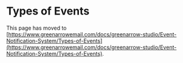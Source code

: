 # Types of Events

This page has moved to [https://www.greenarrowemail.com/docs/greenarrow-studio/Event-Notification-System/Types-of-Events](https://www.greenarrowemail.com/docs/greenarrow-studio/Event-Notification-System/Types-of-Events).

